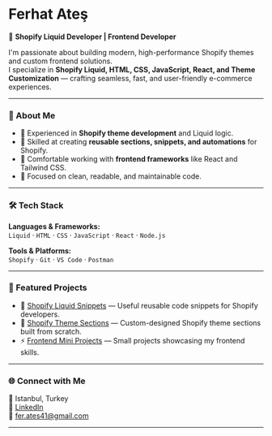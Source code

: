 # Ferhat Ateş

🚀 **Shopify Liquid Developer | Frontend Developer**

I'm passionate about building modern, high-performance Shopify themes and custom frontend solutions.  
I specialize in **Shopify Liquid, HTML, CSS, JavaScript, React, and Theme Customization** — crafting seamless, fast, and user-friendly e-commerce experiences.

---

### 💼 About Me
- 🔹 Experienced in **Shopify theme development** and Liquid logic.
- 🔹 Skilled at creating **reusable sections, snippets, and automations** for Shopify.
- 🔹 Comfortable working with **frontend frameworks** like React and Tailwind CSS.
- 🔹 Focused on clean, readable, and maintainable code.

---

### 🛠️ Tech Stack
**Languages & Frameworks:**  
`Liquid` · `HTML` · `CSS` · `JavaScript` · `React` · `Node.js`

**Tools & Platforms:**  
`Shopify` · `Git` · `VS Code` · `Postman`

---

### 📂 Featured Projects
- 🧩 [Shopify Liquid Snippets](#) — Useful reusable code snippets for Shopify developers.  
- 🎨 [Shopify Theme Sections](#) — Custom-designed Shopify theme sections built from scratch.  
- ⚡ [Frontend Mini Projects](#) — Small projects showcasing my frontend skills.

---

### 🌐 Connect with Me
📍 Istanbul, Turkey  
💼 [LinkedIn](https://linkedin.com/in/ferhat-ate%C5%9F-6400492a7)  
📧 fer.ates41@gmail.com

---
